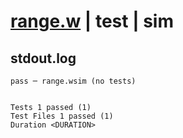 # [range.w](../../../../../../examples/tests/sdk_tests/std/range.w) | test | sim

## stdout.log
```log
pass ─ range.wsim (no tests)
 
 
Tests 1 passed (1)
Test Files 1 passed (1)
Duration <DURATION>
```

